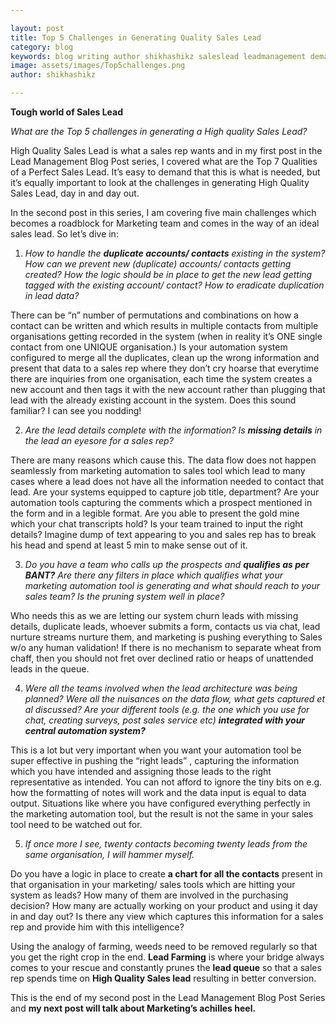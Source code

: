 ```yaml
---

layout: post
title: Top 5 Challenges in Generating Quality Sales Lead
category: blog
keywords: blog writing author shikhashikz saleslead leadmanagement demandgeneration insidesales blogseries 
image: assets/images/Top5challenges.png
author: shikhashikz

---
```


**Tough world of Sales Lead**

*What are the Top 5 challenges in generating a High quality Sales Lead?*

High Quality Sales Lead is what a sales rep wants and in my first post in the Lead Management Blog Post series, I covered what are the Top 7 Qualities of a Perfect Sales Lead. It’s easy to demand that this is what is needed, but it’s equally important to look at the challenges in generating High Quality Sales Lead, day in and day out. 

In the second post in this series, I am covering five main challenges which becomes a roadblock for Marketing team and comes in the way of an ideal sales lead. So let’s dive in:

1) *How to handle the **duplicate accounts/ contacts** existing in the system? How can we prevent new (duplicate) accounts/ contacts getting created? How the logic should be in place to get the new lead getting tagged with the existing account/ contact? How to eradicate duplication in lead data?*

There can be “n” number of permutations and combinations on how a contact can be written and which results in multiple contacts from multiple organisations getting recorded in the system (when in reality it’s ONE single contact from one UNIQUE organisation.) Is your automation system configured to merge all the duplicates, clean up the wrong information and present that data to a sales rep where they don’t cry hoarse that everytime there are inquiries from one organisation, each time the system creates a new account and then tags it with the new account rather than plugging that lead with the already existing account in the system. Does this sound familiar? I can see you nodding!

2) *Are the lead details complete with the information? Is **missing details** in the lead an eyesore for a sales rep?*

There are many reasons which cause this. The data flow does not happen seamlessly from marketing automation to sales tool which lead to many cases where a lead does not have all the information needed to contact that lead. Are your systems equipped to capture job title, department? Are your automation tools capturing the comments which a prospect mentioned in the form and in a legible format. Are you able to present the gold mine which your chat transcripts hold? Is your team trained to input the right details? Imagine dump of text appearing to you and sales rep has to break his head and spend at least 5 min to make sense out of it.

3) *Do you have a team who calls up the prospects and **qualifies as per BANT?** Are there any filters in place which qualifies what your marketing automation tool is generating and what should reach to your sales team? Is the pruning system well in place?*

Who needs this as we are letting our system churn leads with missing details, duplicate leads, whoever submits a form, contacts us via chat, lead nurture streams nurture them, and marketing is pushing everything to Sales w/o any human validation! If there is no mechanism to separate wheat from chaff, then you should not fret over declined ratio or heaps of unattended leads in the queue.

4) *Were all the teams involved when the lead architecture was being planned? Were all the nuisances on the data flow, what gets captured et al discussed? Are your different tools (e.g. the one which you use for chat, creating surveys, post sales service etc) **integrated with your central automation system?***

This is a lot but very important when you want your automation tool be super effective in pushing the “right leads” , capturing the information which you have intended and assigning those leads to the right representative as intended. You can not afford to ignore the tiny bits on e.g. how the formatting of notes will work and the data input is equal to data output. Situations like where you have configured everything perfectly in the marketing automation tool, but the result is not the same in your sales tool need to be watched out for.

5) *If once more I see, twenty contacts becoming twenty leads from the same organisation, I will hammer myself.*

Do you have a logic in place to create **a chart for all the contacts** present in that organisation in your marketing/ sales tools which are hitting your system as leads? How many of them are involved in the purchasing decision? How many are actually working on your product and using it day in and day out? Is there any view which captures this information for a sales rep and provide him with this intelligence?

Using the analogy of farming, weeds need to be removed regularly so that you get the right crop in the end. **Lead Farming** is where your bridge always comes to your rescue and constantly prunes the **lead queue** so that a sales rep spends time on **High Quality Sales lead** resulting in better conversion.

This is the end of my second post in the Lead Management Blog Post Series and **my next post will talk about Marketing’s achilles heel.**

